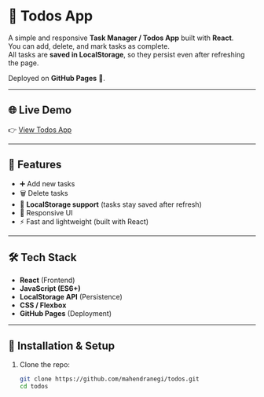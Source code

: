 # 📝 Todos App

A simple and responsive **Task Manager / Todos App** built with **React**.  
You can add, delete, and mark tasks as complete.  
All tasks are **saved in LocalStorage**, so they persist even after refreshing the page.  

Deployed on **GitHub Pages** 🚀.

---

## 🌐 Live Demo
👉 [View Todos App](https://mahendranegi.github.io/todos/)

---

## 📌 Features
- ➕ Add new tasks  
- 🗑️ Delete tasks  
- 💾 **LocalStorage support** (tasks stay saved after refresh)  
- 📱 Responsive UI  
- ⚡ Fast and lightweight (built with React)

---

## 🛠️ Tech Stack
- **React** (Frontend)  
- **JavaScript (ES6+)**  
- **LocalStorage API** (Persistence)  
- **CSS / Flexbox**  
- **GitHub Pages** (Deployment)

---

## 🚀 Installation & Setup
1. Clone the repo:
   ```bash
   git clone https://github.com/mahendranegi/todos.git
   cd todos

